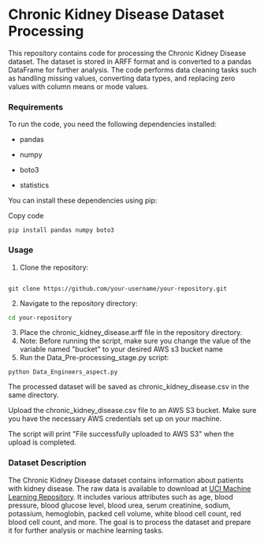# Chronic Kidney Disease Dataset Processing
This repository contains code for processing the Chronic Kidney Disease dataset.
The dataset is stored in ARFF format and is converted to a pandas DataFrame for further analysis.
The code performs data cleaning tasks such as handling missing values, converting data types, and replacing zero values with column means or mode values.

### Requirements
To run the code, you need the following dependencies installed:

- pandas

- numpy

- boto3

- statistics

You can install these dependencies using pip:

Copy code

```
pip install pandas numpy boto3
```

### Usage
1. Clone the repository:

```<!-- bash -->

git clone https://github.com/your-username/your-repository.git
```
2. Navigate to the repository directory:
```bash
cd your-repository
```
3. Place the chronic_kidney_disease.arff file in the repository directory. 
4. Note: Before running the script, make sure you change the value of the variable named "bucket" to your desired AWS s3 bucket name
5. Run the Data_Pre-processing_stage.py script:
```
python Data_Engineers_aspect.py
```
The processed dataset will be saved as chronic_kidney_disease.csv in the same directory.

Upload the chronic_kidney_disease.csv file to an AWS S3 bucket.
Make sure you have the necessary AWS credentials set up on your machine.

The script will print "File successfully uploaded to AWS S3" when the upload is completed.

### Dataset Description
The Chronic Kidney Disease dataset contains information about patients with kidney disease. The raw data is available to download at [UCI Machine Learning Repository](https://archive.ics.uci.edu/dataset/336/chronic+kidney+disease). 
It includes various attributes such as age, blood pressure, blood glucose level, blood urea, serum creatinine, sodium, potassium, hemoglobin, packed cell volume, white blood cell count, red blood cell count, and more.
The goal is to process the dataset and prepare it for further analysis or machine learning tasks.
